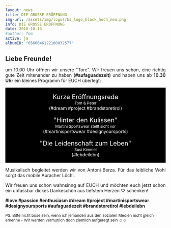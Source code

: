 ```yaml
---
layout: news
title: DIE GROSSE ERÖFFNUNG
img-url: /assets/img/logos/bs_logo_black_hoch_neu.png
info: DIE GROSSE ERÖFFNUNG
date: 2018-10-13
#author: Tom
active: ja
albumID: "6566646122100832577"
---
```

<b><span style="font-size:20px">Liebe Freunde!</span></b>

<p style="text-align: justify">um 10.00 Uhr öffnen wir unsere "Tore". Wir freuen uns schon, eine richtig gute
Zeit mitenander zu haben <b>(&#35;aufaguadezeit)</b> und haben uns ab <b>10.30 Uhr</b> ein kleines
Programm für EUCH überlegt:</p>

<div style="background-color:black; color:white; padding-left: 8px;padding-right: 8px; text-align: center">
<br>
<span style="font-size: 20px">Kurze Eröffnungsrede</span>
<br>
<span style="font-size: 12px">Tom &amp; Peter</span>
<br>
(&#35;dream &#35;project &#35;brandstoretirol)
<br>
<br>
<span style="font-size: 20px">"Hinter den Kulissen"</span>
<br>
<span style="font-size: 12px">Martini Sportswear stellt sicht vor</span>
<br>
(&#35;martinisportswear &#35;designyoursports)
<br>
<br>
<span style="font-size: 20px">"Die Leidenschaft zum Leben"</span>
<br>
<span style="font-size: 12px">Susi Kimmel</span> 
<br>
(&#35;lebdeilebn)
<br>
<br>
</div>

<p style="text-align: justify">Musikalisch begleitet werden wir von Antoni Berza. Für das leibliche Wohl sorgt das mobile Auracher Löchl.</p>

<p style="text-align: justify">Wir freuen uns schon wahnsinng auf EUCH und möchten euch jetzt schon ein unfassbar dickes Dankeschön aus tiefstem Herzen &#9825; schenken!</p>

<b>&#35;love &#35;passion &#35;enthusiasm &#35;dream &#35;project &#35;martinisportswear &#35;designyoursports &#35;aufaguadezeit &#35;brandstoretirol &#35;lebdeilebn</b>

<p style="font-size: 12px"> PS. Bitte nicht böse sein, wenn ich jemanden aus den sozialen Medien nicht gleich erkenne - Wir werden vermutlich doch ziemlich aufgeregt sein &#9786;&#9786;</p>
